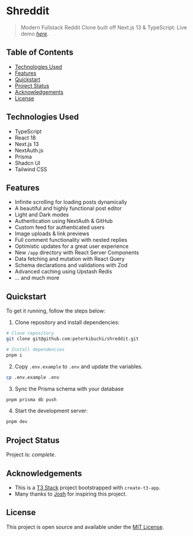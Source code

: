 # Shreddit

> Modern Fullstack Reddit Clone built off Next.js 13 & TypeScript.
> Live demo [_here_](https://shreddit.vercel.app).

## Table of Contents

- [Technologies Used](#technologies-used)
- [Features](#features)
- [Quickstart](#quickstart)
- [Project Status](#project-status)
- [Acknowledgements](#acknowledgements)
- [License](#license)

## Technologies Used

- TypeScript
- React 18
- Next.js 13
- NextAuth.js
- Prisma
- Shadcn UI
- Tailwind CSS

## Features

- Infinite scrolling for loading posts dynamically
- A beautiful and highly functional post editor
- Light and Dark modes
- Authentication using NextAuth & GitHub
- Custom feed for authenticated users
- Image uploads & link previews
- Full comment functionality with nested replies
- Optimistic updates for a great user experience
- New `/app` directory with React Server Components
- Data fetching and mutation with React Query
- Schema declarations and validations with Zod
- Advanced caching using Upstash Redis
- ... and much more

## Quickstart

To get it running, follow the steps below:

1. Clone repository and install dependencies:

```bash
# Clone repository
git clone git@github.com:peterkibuchi/shreddit.git

# Install dependencies
pnpm i
```

2. Copy `.env.example` to `.env` and update the variables.

```bash
cp .env.example .env
```

3. Sync the Prisma schema with your database

```bash
pnpm prisma db push
```

4. Start the development server:

```bash
pnpm dev
```

## Project Status

Project is: _complete_.

## Acknowledgements

- This is a [T3 Stack](https://create.t3.gg) project bootstrapped with `create-t3-app`.
- Many thanks to [Josh](https://www.youtube.com/@joshtriedcoding) for inspiring this project.

## License

This project is open source and available under the [MIT License](./LICENSE).
